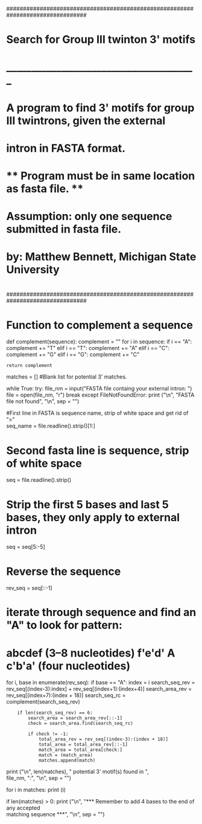################################################################################
#
#                   Search for Group III twinton 3' motifs
#                   ______________________________________
#
# A program to find 3' motifs for group III twintrons, given the external 
#   intron in FASTA format.
#
# ** Program must be in same location as fasta file. **
# 
# Assumption: only one sequence submitted in fasta file.
# 
#   by: Matthew Bennett, Michigan State University
#
################################################################################

# Function to complement a sequence
def complement(sequence):
    complement = ""
    for i in sequence:
        if i == "A":
            complement += "T"
        elif i == "T":
            complement += "A"
        elif i == "C":
            complement += "G"
        elif i == "G":
            complement += "C"

    return complement

matches = [] #Blank list for potential 3' matches.

while True:
    try:
        file_nm = input("FASTA file containg your external intron: ")
        file = open(file_nm, "r")
        break
    except FileNotFoundError:
        print ("\n", "FASTA file not found", "\n", sep = "")
        
#First line in FASTA is sequence name, strip of white space and get rid of ">"  
seq_name = file.readline().strip()[1:]
# Second fasta line is sequence, strip of white space  
seq = file.readline().strip()
# Strip the first 5 bases and last 5 bases, they only apply to external intron
seq = seq[5:-5]
# Reverse the sequence
rev_seq = seq[::-1]

# iterate through sequence and find an "A" to look for pattern:
#    abcdef (3–8 nucleotides) f'e'd' A c'b'a' (four nucleotides)
for i, base in enumerate(rev_seq):
    if base == "A":
        index = i
        search_seq_rev = rev_seq[(index-3):index] + rev_seq[(index+1):(index+4)]
        search_area_rev = rev_seq[(index+7):(index + 18)]
        search_seq_rc = complement(search_seq_rev)


        if len(search_seq_rev) == 6:
            search_area = search_area_rev[::-1]
            check = search_area.find(search_seq_rc)

            if check != -1:
                total_area_rev = rev_seq[(index-3):(index + 18)] 
                total_area = total_area_rev[::-1]
                match_area = total_area[check:] 
                match = (match_area)
                matches.append(match)

print ("\n", len(matches), " potential 3' motif(s) found in ",\
        file_nm, ":", "\n", sep = "")

for i in matches:
    print (i)

if len(matches) > 0:
    print ("\n", "*** Remember to add 4 bases to the end of any accepted\
 matching sequence ***", "\n", sep = "") 


